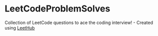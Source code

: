 # LeetCodeProblemSolves
Collection of LeetCode questions to ace the coding interview! - Created using [LeetHub](https://github.com/QasimWani/LeetHub)
